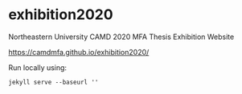 # exhibition2020

Northeastern University CAMD 2020 MFA Thesis Exhibition Website

https://camdmfa.github.io/exhibition2020/

Run locally using:

`jekyll serve --baseurl ''`
